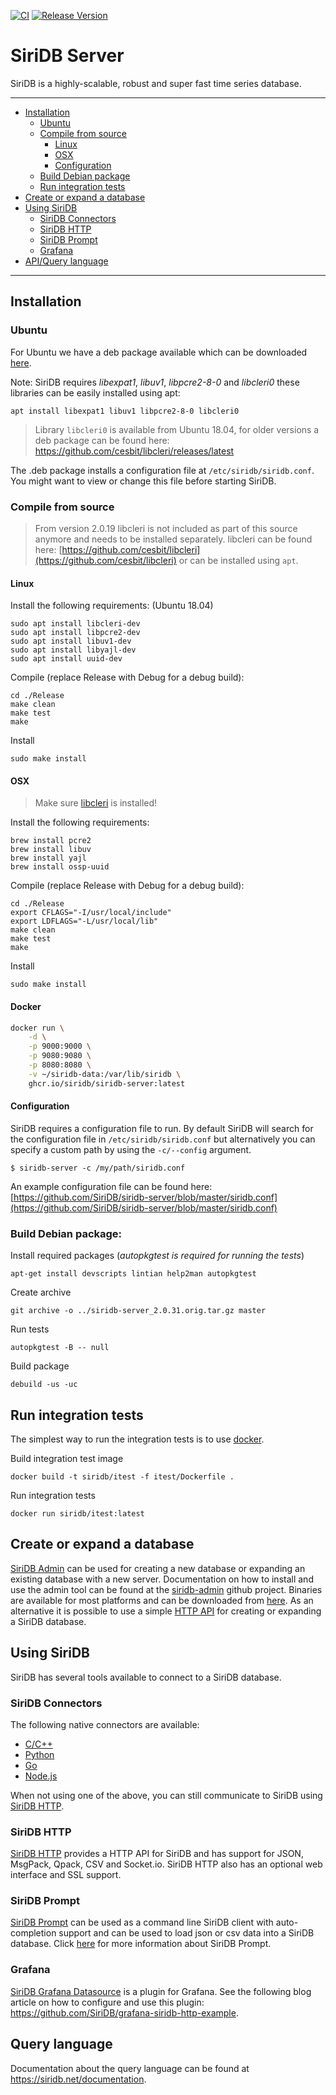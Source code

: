 [![CI](https://github.com/SiriDB/siridb-server/workflows/CI/badge.svg)](https://github.com/SiriDB/siridb-server/actions)
[![Release Version](https://img.shields.io/github/release/SiriDB/siridb-server)](https://github.com/SiriDB/siridb-server/releases)

SiriDB Server
=============
SiriDB is a highly-scalable, robust and super fast time series database.

---------------------------------------
  * [Installation](#installation)
    * [Ubuntu](#ubuntu)
    * [Compile from source](#compile-from-source)
      * [Linux](#linux)
      * [OSX](#osx)
      * [Configuration](#configuration)
    * [Build Debian package](#build-debian-package)
    * [Run integration tests](#run-integration-tests)
  * [Create or expand a database](#create-or-expand-a-database)
  * [Using SiriDB](#using-siridb)
    * [SiriDB Connectors](#siridb-connectors)
    * [SiriDB HTTP](#siridb-http)
    * [SiriDB Prompt](#siridb-prompt)
    * [Grafana](#grafana)
  * [API/Query language](#query-language)

---------------------------------------

## Installation
### Ubuntu
For Ubuntu we have a deb package available which can be downloaded [here](https://github.com/SiriDB/siridb-server/releases/latest).

Note: SiriDB requires *libexpat1*, *libuv1*, *libpcre2-8-0* and *libcleri0* these libraries can be easily installed using apt:
```
apt install libexpat1 libuv1 libpcre2-8-0 libcleri0
```

>Library `libcleri0` is available from Ubuntu 18.04, for older versions a deb package can be found here:
>https://github.com/cesbit/libcleri/releases/latest

The .deb package installs a configuration file at `/etc/siridb/siridb.conf`. You might want to view or change this file before starting SiriDB.

### Compile from source
>From version 2.0.19 libcleri is not included as part of this source anymore
>and needs to be installed separately. libcleri can be found here:
>[https://github.com/cesbit/libcleri](https://github.com/cesbit/libcleri)
>or can be installed using `apt`.

#### Linux
Install the following requirements: (Ubuntu 18.04)
```
sudo apt install libcleri-dev
sudo apt install libpcre2-dev
sudo apt install libuv1-dev
sudo apt install libyajl-dev
sudo apt install uuid-dev
```

Compile (replace Release with Debug for a debug build):
```
cd ./Release
make clean
make test
make
```

Install
```
sudo make install
```

#### OSX
>Make sure [libcleri](https://github.com/cesbit/libcleri) is installed!

Install the following requirements:
```
brew install pcre2
brew install libuv
brew install yajl
brew install ossp-uuid
```
Compile (replace Release with Debug for a debug build):
```
cd ./Release
export CFLAGS="-I/usr/local/include"
export LDFLAGS="-L/usr/local/lib"
make clean
make test
make
```

Install
```
sudo make install
```

#### Docker

```bash
docker run \
    -d \
    -p 9000:9000 \
    -p 9080:9080 \
    -p 8080:8080 \
    -v ~/siridb-data:/var/lib/siridb \
    ghcr.io/siridb/siridb-server:latest    
```

#### Configuration
SiriDB requires a configuration file to run. By default SiriDB will search for the configuration file in `/etc/siridb/siridb.conf` but alternatively you can specify a custom path by using the `-c/--config` argument.

```
$ siridb-server -c /my/path/siridb.conf
```
An example configuration file can be found here:
[https://github.com/SiriDB/siridb-server/blob/master/siridb.conf](https://github.com/SiriDB/siridb-server/blob/master/siridb.conf)

### Build Debian package:

Install required packages (*autopkgtest is required for running the tests*)
```
apt-get install devscripts lintian help2man autopkgtest
```

Create archive
```
git archive -o ../siridb-server_2.0.31.orig.tar.gz master
```

Run tests
```
autopkgtest -B -- null
```

Build package
```
debuild -us -uc
```

## Run integration tests
The simplest way to run the integration tests is to use [docker](https://docs.docker.com/install/).

Build integration test image
```
docker build -t siridb/itest -f itest/Dockerfile .
```

Run integration tests
```
docker run siridb/itest:latest
```

## Create or expand a database
[SiriDB Admin](https://github.com/SiriDB/siridb-admin) can be used for creating a new database or expanding an existing database with a new server. Documentation on how to install and use the admin tool can be found at the [siridb-admin](https://github.com/SiriDB/siridb-admin#readme) github project. Binaries are available for most platforms and can be downloaded from [here](https://github.com/SiriDB/siridb-admin/releases/latest). As an alternative it is possible to use a simple [HTTP API](https://docs.siridb.net/connect/http_api/) for creating or expanding a SiriDB database.

## Using SiriDB
SiriDB has several tools available to connect to a SiriDB database.

### SiriDB Connectors
The following native connectors are available:
 - [C/C++](https://github.com/SiriDB/libsiridb#readme)
 - [Python](https://github.com/SiriDB/siridb-connector#readme)
 - [Go](https://github.com/SiriDB/go-siridb-connector#readme)
 - [Node.js](https://github.com/SiriDB/siridb-nodejs-addon#readme)

When not using one of the above, you can still communicate to SiriDB using [SiriDB HTTP](#siridb-http).

### SiriDB HTTP
[SiriDB HTTP](https://github.com/SiriDB/siridb-http#readme) provides a HTTP API for SiriDB and has support for JSON, MsgPack, Qpack, CSV and Socket.io. SiriDB HTTP also has an optional web interface and SSL support.

### SiriDB Prompt
[SiriDB Prompt](https://github.com/SiriDB/siridb-prompt#readme) can be used as a command line SiriDB client with auto-completion support and can be used to load json or csv data into a SiriDB database. Click [here](https://github.com/SiriDB/siridb-prompt/blob/master/README.md) for more information about SiriDB Prompt.

### Grafana
[SiriDB Grafana Datasource](https://github.com/SiriDB/grafana-siridb-http-datasource#readme) is a plugin for Grafana. See the following blog article on how to configure and use this plugin: https://github.com/SiriDB/grafana-siridb-http-example.

## Query language
Documentation about the query language can be found at https://siridb.net/documentation.
